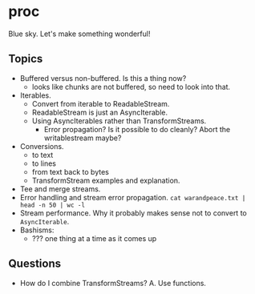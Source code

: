 # proc

Blue sky. Let's make something wonderful!

## Topics

- Buffered versus non-buffered. Is this a thing now?
    - looks like chunks are not buffered, so need to look into that.
- Iterables. 
    - Convert from iterable to ReadableStream. 
    - ReadableStream is just an AsyncIterable.
    - Using AsyncIterables rather than TransformStreams.
        - Error propagation? Is it possible to do cleanly? Abort the writablestream maybe?
- Conversions.
    - to text
    - to lines
    - from text back to bytes
    - TransformStream examples and explanation.
- Tee and merge streams.
- Error handling and stream error propagation.
  `cat warandpeace.txt | head -n 50 | wc -l`
- Stream performance. Why it probably makes sense not to convert to
  `AsyncIterable`.
- Bashisms:
  - ??? one thing at a time as it comes up

## Questions

- How do I combine TransformStreams? A. Use functions.


